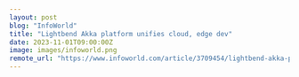 ```yaml
---
layout: post
blog: "InfoWorld"
title: "Lightbend Akka platform unifies cloud, edge dev"
date: 2023-11-01T09:00:00Z
image: images/infoworld.png
remote_url: "https://www.infoworld.com/article/3709454/lightbend-akka-platform-unifies-cloud-edge-dev.html#tk.rss_applicationdevelopment"
---
```

